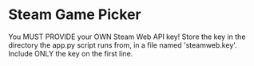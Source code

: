 # Steam Game Picker

You MUST PROVIDE your OWN Steam Web API key!
Store the key in the directory the app.py script runs from, in a file named 'steamweb.key'. Include ONLY the key on the first line.